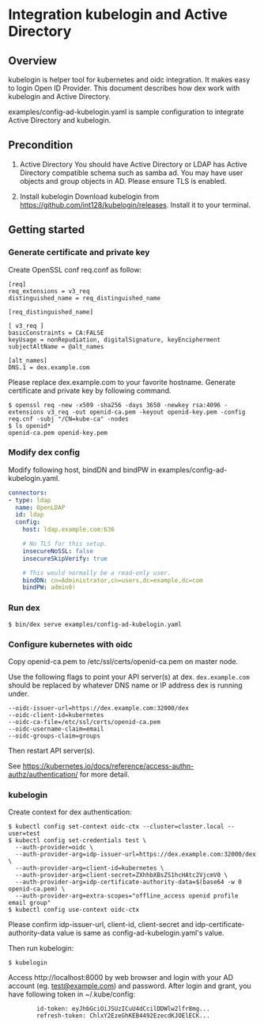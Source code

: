 # Integration kubelogin and Active Directory

## Overview

kubelogin is helper tool for kubernetes and oidc integration.
It makes easy to login Open ID Provider.
This document describes how dex work with kubelogin and Active Directory.

examples/config-ad-kubelogin.yaml is sample configuration to integrate Active Directory and kubelogin.

## Precondition

1. Active Directory
You should have Active Directory or LDAP has Active Directory compatible schema such as samba ad.
You may have user objects and group objects in AD. Please ensure TLS is enabled.

2. Install kubelogin
Download kubelogin from https://github.com/int128/kubelogin/releases.
Install it to your terminal.

## Getting started

### Generate certificate and private key

Create OpenSSL conf req.conf as follow:

```
[req]
req_extensions = v3_req
distinguished_name = req_distinguished_name

[req_distinguished_name]

[ v3_req ]
basicConstraints = CA:FALSE
keyUsage = nonRepudiation, digitalSignature, keyEncipherment
subjectAltName = @alt_names

[alt_names]
DNS.1 = dex.example.com
```

Please replace dex.example.com to your favorite hostname.
Generate certificate and private key by following command.

```console
$ openssl req -new -x509 -sha256 -days 3650 -newkey rsa:4096 -extensions v3_req -out openid-ca.pem -keyout openid-key.pem -config req.cnf -subj "/CN=kube-ca" -nodes
$ ls openid*
openid-ca.pem openid-key.pem
```

### Modify dex config

Modify following host, bindDN and bindPW in examples/config-ad-kubelogin.yaml.

```yaml
connectors:
- type: ldap
  name: OpenLDAP
  id: ldap
  config:
    host: ldap.example.com:636

    # No TLS for this setup.
    insecureNoSSL: false
    insecureSkipVerify: true

    # This would normally be a read-only user.
    bindDN: cn=Administrator,cn=users,dc=example,dc=com
    bindPW: admin0!
```

### Run dex

```
$ bin/dex serve examples/config-ad-kubelogin.yaml
```

### Configure kubernetes with oidc

Copy openid-ca.pem to /etc/ssl/certs/openid-ca.pem on master node.

Use the following flags to point your API server(s) at dex. `dex.example.com` should be replaced by whatever DNS name or IP address dex is running under.

```
--oidc-issuer-url=https://dex.example.com:32000/dex
--oidc-client-id=kubernetes
--oidc-ca-file=/etc/ssl/certs/openid-ca.pem
--oidc-username-claim=email
--oidc-groups-claim=groups
```

Then restart API server(s).


See https://kubernetes.io/docs/reference/access-authn-authz/authentication/ for more detail.

### kubelogin

Create context for dex authentication:

```console
$ kubectl config set-context oidc-ctx --cluster=cluster.local --user=test
$ kubectl config set-credentials test \
  --auth-provider=oidc \
  --auth-provider-arg=idp-issuer-url=https://dex.example.com:32000/dex \
  --auth-provider-arg=client-id=kubernetes \
  --auth-provider-arg=client-secret=ZXhhbXBsZS1hcHAtc2VjcmV0 \
  --auth-provider-arg=idp-certificate-authority-data=$(base64 -w 0 openid-ca.pem) \
  --auth-provider-arg=extra-scopes="offline_access openid profile email group"
$ kubectl config use-context oidc-ctx
```

Please confirm idp-issuer-url, client-id, client-secret and idp-certificate-authority-data value is same as config-ad-kubelogin.yaml's value.

Then run kubelogin:

```console
$ kubelogin
```

Access http://localhost:8000 by web browser and login with your AD account (eg. test@example.com) and password.
After login and grant, you have following token in ~/.kube/config:

```
        id-token: eyJhbGciOiJSUzICuU4dCcilDDWlw2lfr8mg...
        refresh-token: ChlxY2EzeGhKEB4492EzecdKJOElECK...
```

